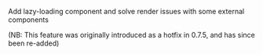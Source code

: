 Add lazy-loading component and solve render issues with some external components

(NB: This feature was originally introduced as a hotfix in 0.7.5, and has since been re-added)
